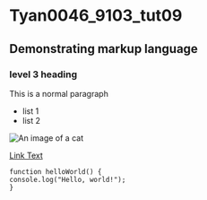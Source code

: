 # Tyan0046_9103_tut09

## Demonstrating markup language

### level 3 heading

This is a normal paragraph

- list 1
- list 2

![An image of a cat](https://placekitten.com/200/300)

[Link Text](http://www.google.com)

```
function helloWorld() {
console.log("Hello, world!");
}
```